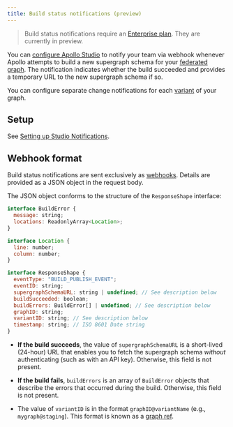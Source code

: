 ```yaml
---
title: Build status notifications (preview)
---
```


> Build status notifications require an [Enterprise plan](https://www.apollographql.com/pricing/). They are currently in preview.

You can [configure Apollo Studio](./notification-setup) to notify your team via webhook whenever Apollo attempts to build a new supergraph schema for your [federated graph](/federation/). The notification indicates whether the build succeeded and provides a temporary URL to the new supergraph schema if so.

You can configure separate change notifications for each [variant](../graphs/overview/#variants) of your graph.

## Setup

See [Setting up Studio Notifications](./notification-setup).

## Webhook format

Build status notifications are sent exclusively as [webhooks](./notification-setup/#custom-webhooks-enterprise-only). Details are provided as a JSON object in the request body.

The JSON object conforms to the structure of the `ResponseShape` interface:

```javascript
interface BuildError {
  message: string;
  locations: ReadonlyArray<Location>;
}

interface Location {
  line: number;
  column: number;
}

interface ResponseShape {
  eventType: "BUILD_PUBLISH_EVENT";
  eventID: string;
  supergraphSchemaURL: string | undefined; // See description below
  buildSucceeded: boolean;
  buildErrors: BuildError[] | undefined; // See description below
  graphID: string;
  variantID: string; // See description below
  timestamp: string; // ISO 8601 Date string
}
```

- **If the build succeeds**, the value of `supergraphSchemaURL` is a short-lived (24-hour) URL that enables you to fetch the supergraph schema _without_ authenticating (such as with an API key). Otherwise, this field is not present.

- **If the build fails**, `buildErrors` is an array of `BuildError` objects that describe the errors that occurred during the build. Otherwise, this field is not present.

- The value of `variantID` is in the format `graphID@variantName` (e.g., `mygraph@staging`). This format is known as a [graph ref](/rover/conventions/#graph-refs).
